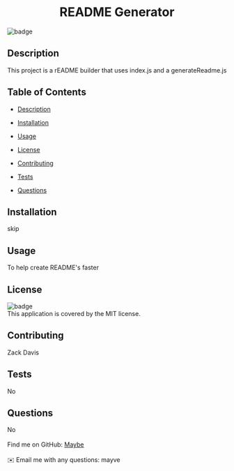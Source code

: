 
<h1 align="center">README Generator</h1>

![badge](https://img.shields.io/badge/license-MIT-brightgreen)<br />
## Description
This project is a rEADME builder that uses index.js and a generateReadme.js
## Table of Contents
- [Description](#description)

- [Installation](#installation)

- [Usage](#usage)

- [License](#license)

- [Contributing](#contributing)

- [Tests](#tests)

- [Questions](#questions)

## Installation
skip

## Usage
To help create README's faster

## License
![badge](https://img.shields.io/badge/license-MIT-brightgreen)
<br />
This application is covered by the MIT license. 

## Contributing
Zack Davis

## Tests
No

## Questions
No<br />
<br />
Find me on GitHub: [Maybe](https://github.com/Maybe)<br />
<br />
✉️ Email me with any questions: mayve<br />
  